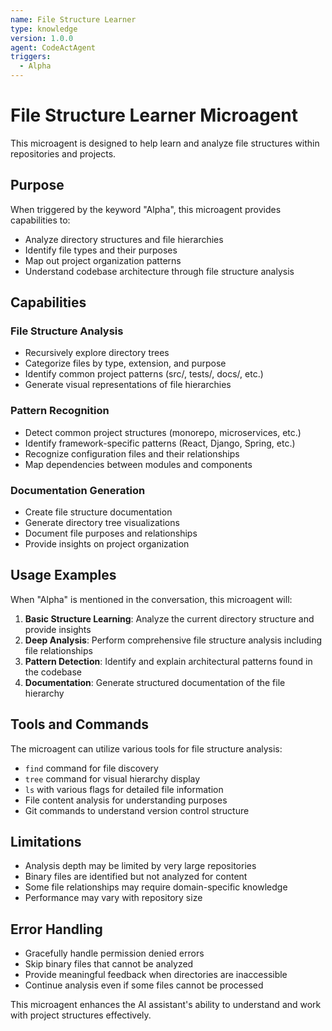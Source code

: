 ```yaml
---
name: File Structure Learner
type: knowledge
version: 1.0.0
agent: CodeActAgent
triggers:
  - Alpha
---
```


# File Structure Learner Microagent

This microagent is designed to help learn and analyze file structures within repositories and projects.

## Purpose

When triggered by the keyword "Alpha", this microagent provides capabilities to:
- Analyze directory structures and file hierarchies
- Identify file types and their purposes
- Map out project organization patterns
- Understand codebase architecture through file structure analysis

## Capabilities

### File Structure Analysis
- Recursively explore directory trees
- Categorize files by type, extension, and purpose
- Identify common project patterns (src/, tests/, docs/, etc.)
- Generate visual representations of file hierarchies

### Pattern Recognition
- Detect common project structures (monorepo, microservices, etc.)
- Identify framework-specific patterns (React, Django, Spring, etc.)
- Recognize configuration files and their relationships
- Map dependencies between modules and components

### Documentation Generation
- Create file structure documentation
- Generate directory tree visualizations
- Document file purposes and relationships
- Provide insights on project organization

## Usage Examples

When "Alpha" is mentioned in the conversation, this microagent will:

1. **Basic Structure Learning**: Analyze the current directory structure and provide insights
2. **Deep Analysis**: Perform comprehensive file structure analysis including file relationships
3. **Pattern Detection**: Identify and explain architectural patterns found in the codebase
4. **Documentation**: Generate structured documentation of the file hierarchy

## Tools and Commands

The microagent can utilize various tools for file structure analysis:
- `find` command for file discovery
- `tree` command for visual hierarchy display
- `ls` with various flags for detailed file information
- File content analysis for understanding purposes
- Git commands to understand version control structure

## Limitations

- Analysis depth may be limited by very large repositories
- Binary files are identified but not analyzed for content
- Some file relationships may require domain-specific knowledge
- Performance may vary with repository size

## Error Handling

- Gracefully handle permission denied errors
- Skip binary files that cannot be analyzed
- Provide meaningful feedback when directories are inaccessible
- Continue analysis even if some files cannot be processed

This microagent enhances the AI assistant's ability to understand and work with project structures effectively.